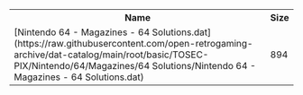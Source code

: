 <table>
<tr><th>Name</th><th>Size</th></tr>
<tr><td>
[Nintendo 64 - Magazines - 64 Solutions.dat](https://raw.githubusercontent.com/open-retrogaming-archive/dat-catalog/main/root/basic/TOSEC-PIX/Nintendo/64/Magazines/64 Solutions/Nintendo 64 - Magazines - 64 Solutions.dat)
</td><td>894</td></tr>
</table>
